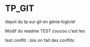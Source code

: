 # TP_GIT
depot du tp sur git en génie logiciel


Modif du readme TEST
coucou c'est leo


test conflit : lois
on fait des conflits
